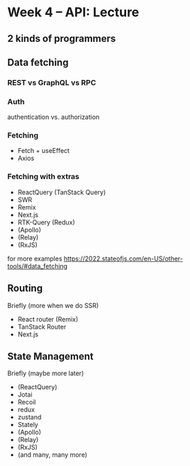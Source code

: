 # Week 4 – API: Lecture

## 2 kinds of programmers

## Data fetching

### REST vs GraphQL vs RPC

### Auth

authentication vs. authorization

### Fetching

* Fetch + useEffect
* Axios

### Fetching with extras

* ReactQuery (TanStack Query)
* SWR
* Remix
* Next.js
* RTK-Query (Redux)
* (Apollo)
* (Relay)
* (RxJS)

for more examples https://2022.stateofjs.com/en-US/other-tools/#data_fetching

## Routing

Briefly (more when we do SSR)

* React router (Remix)
* TanStack Router
* Next.js

## State Management

Briefly (maybe more later)

* (ReactQuery)
* Jotai
* Recoil
* redux
* zustand
* Stately
* (Apollo)
* (Relay)
* (RxJS)
* (and many, many more)
